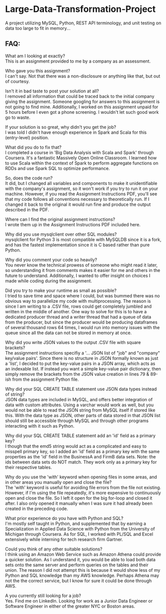 # Large-Data-Transformation-Project
A project utilizing MySQL, Python, REST API terminology, and unit testing on data too large to fit in memory...

## FAQ:


What am I looking at exactly?  
This is an assignment provided to me by a company as an assessment. 

Who gave you this assignment?  
I can't say. Not that there was a non-disclosure or anything like that, but out of courtesy.

Isn't it in bad taste to post your solution at all?  
I removed all information that could be traced back to the initial company giving the assignment. Someone googling
for answers to this assignment is not going to find mine. Additionally, I worked on this assignment unpaid for
5 hours before I even got a phone screening. I wouldn't let such good work go to waste.

If your solution is so great, why didn't you get the job?  
I was told I didn't have enough experience in Spark and Scala for this (entry-level) position.

What did you do to fix that?  
I completed a course in 'Big Data Analysis with Scala and Spark' through Coursera. It's a fantastic Massively
Open Online Classroom. I learned how to use Scala within the context of Spark to perform aggregate functions
on RDDs and use Spark SQL to optimize performance.

So, does the code run?  
It did, but I changed all variables and components to make it unidentifiable with the company's assignment, so it
won't work if you try to run it on your machine. However, if you read the Assignment Instructions PDF, you'll see
that my code follows all conventions necessary to theoretically run. If I changed it back to the original it would
run fine and produce the output described in the PDF.

Where can I find the original assignment instructions?  
I wrote them up in the Assignment Instructions PDF included here.

Why did you use mysqlclient over other SQL modules?  
mysqlclient for Python 3 is most compatible with MySQLDB since it is a fork, and
has the fastest implementation since it is C based rather than pure Python.

Why did you comment your code so heavily?  
You never know the technical prowess of someone who might read it later, so
understanding it from comments makes it easier for me and others in the future
to understand. Additionally, I wanted to offer insight on choices I made while
coding during the assignment.

Did you try to make your runtime as small as possible?  
I tried to save time and space where I could, but was bummed there was no
obvious way to parallelize my code with multiprocessing. The reason is since
I am writing to a .CSV file, rows could get completely jumbled and written
in the middle of another. One way to solve for this is to have a dedicated
producer thread and a writer thread that had a queue of data from the producer,
but since the producer would be producing dataframes of several thousand 
rows 64 times, I would run into memory issues with the queue since all the data
can not be stored in memory at once.

Why did you write JSON values to the output .CSV file with square brackets?  
The assignment instructions specifiy a '... JSON list of "job" and "company" 
key/value pairs'. Since there is no structure in JSON formally known as just
a 'list', I decided to put the key-value pairs in a JSON array, which acts as
an indexable list. If instead you want a simple key-value pair dictionary,
then simply remove the brackets from the JSON value creation in lines 79 & 89-ish
from the assignment Python file.

Why did your SQL CREATE TABLE statement use JSON data types instead of string?  
JSON data types are included in MySQL, and offers better integration of data
with custom attributes. Using a varchar would work as well, but you would not
be able to read the JSON string from MySQL itself if stored like this. With
the data type as JSON, other parts of data stored in that JSON list should still
be accessible through MySQL and through other programs interacting with it such
as Python.

Why did your SQL CREATE TABLE statement add an 'id' field as a primary key?  
I though that the emd5 string would act as a complicated and easy to misspell
primary key, so I added an 'id' field as a primary key with the same properties
as the 'id' field in the BusinessA and FirmB data sets. Note: the ids between
data sets do NOT match. They work only as a primary key for their respective
tables.

Why do you use the 'with' keyword when opening files in some areas, and in
other areas you manually open and close the file?  
The 'with' keyword is useful for avoiding file errors from the file not 
existing. However, if I'm using the file repeatedly, it's more expensive to
continuously open and close the file. So I left it open for the big for-loop
and closed it after. I also only opened it manually when I was sure it had
already been created in the preceding code.

What prior experience do you have with Python and SQL?  
I'm mostly self taught in Python, and supplemented that by earning a
Specialization in Applied Data Science with Python from the University of
Michigan through Coursera. As for SQL, I worked with PL/SQL and Excel
extensively while interning for tech research firm Gartner.


Could you think of any other suitable solutions?  
I think using an Amazon Web Service such as Amazon Athena could provide a
quicker solution. As I understand it, you would be able to load both data sets
onto the same server and perform queries on the tables and their union. The 
reason I did not attempt this is because it would show less of my Python and SQL
knowledge than my AWS knowledge. Perhaps Athena may not the the correct service,
but I know for sure it could be done through AWS.

A you currently still looking for a job?  
Yes. Find me on LinkedIn. Looking for work as a Junior Data Engineer or Software Engineer in
either of the greater NYC or Boston areas.

